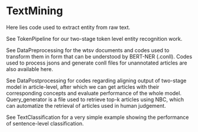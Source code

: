 # TextMining

Here lies code used to extract entity from raw text. 

See TokenPipeline for our two-stage token level entity recognition work.

See DataPreprocessing for the wtsv documents and codes used to transform them in form that can be understood by BERT-NER (.conll). Codes used to process jsons and generate conll files for unannotated articles are also available here.

See DataPostprocessing for codes regarding aligning output of two-stage model in article-level, after which we can get articles with their corresponding concepts and evaluate performance of the whole model. Query_generator is a file used to retrieve top-k articles using NBC, which can automatize the retrieval of articles used in human judgement.

See TextClassification for a very simple example showing the performance of sentence-level classification.


